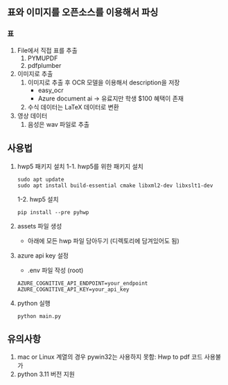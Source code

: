 ## 표와 이미지를 오픈소스를 이용해서 파싱

### 표

1. File에서 직접 표를 추출
   1. PYMUPDF
   2. pdfplumber
2. 이미지로 추출
   1. 이미지로 추출 후 OCR 모델을 이용해서 description을 저장
      - easy_ocr
      - Azure document ai -> 유료지만 학생 $100 혜택이 존재
   2. 수식 데이터는 LaTeX 데이터로 변환
3. 영상 데이터
   1. 음성은 wav 파일로 추출

## 사용법

1. hwp5 패키지 설치
   1-1. hwp5를 위한 패키지 설치
   ```
   sudo apt update
   sudo apt install build-essential cmake libxml2-dev libxslt1-dev
   ```

   1-2. hwp5 설치
   ```
   pip install --pre pyhwp
   ```

2. assets 파일 생성
   - 아래에 모든 hwp 파일 담아두기 (디렉토리에 담겨있어도 됨)

3. azure api key 설정
   - .env 파일 작성 (root)
   ```
   AZURE_COGNITIVE_API_ENDPOINT=your_endpoint
   AZURE_COGNITIVE_API_KEY=your_api_key

   ```

4. python 실행
   ```
   python main.py
   ```

## 유의사항

1. mac or Linux 계열의 경우 pywin32는 사용하지 못함: Hwp to pdf 코드 사용불가
2. python 3.11 버전 지원
